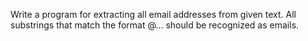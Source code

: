 Write a program for extracting all email addresses from given text. All substrings that match the format <identifier>@<host>…<domain> should be recognized as emails.
